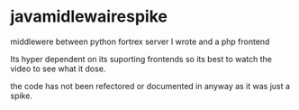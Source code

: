 # javamidlewairespike
middlewere between python fortrex server I wrote and a php frontend

Its hyper dependent on its suporting frontends so its best to watch the video to see what it dose.

the code has not been refectored or documented in anyway as it was just a spike. 

